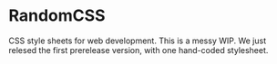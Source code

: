 # RandomCSS
CSS style sheets for web development.
This is a messy WIP.
We just relesed the first prerelease version, with one hand-coded stylesheet.
